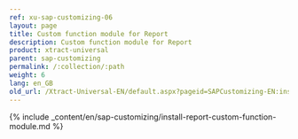 ```yaml
---
ref: xu-sap-customizing-06
layout: page
title: Custom function module for Report
description: Custom function module for Report
product: xtract-universal
parent: sap-customizing
permalink: /:collection/:path
weight: 6
lang: en_GB
old_url: /Xtract-Universal-EN/default.aspx?pageid=SAPCustomizing-EN:install-report-custom-function-module
---
```



{% include _content/en/sap-customizing/install-report-custom-function-module.md  %}
